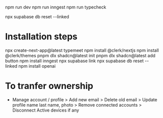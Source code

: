 

npm run dev
npm run inngest
npm run typecheck

npx supabase db reset --linked

# Installation steps
npx create-next-app@latest typemeet
npm install @clerk/nextjs
npm install @clerk/themes
pnpm dlx shadcn@latest init
pnpm dlx shadcn@latest add button
npm install inngest
npx supabase link
npx supabase db reset --linked
npm install openai



# To tranfer ownership
- Manage account / profile > Add new email > Delete old email > Update profile name last name, photo  > Remove connected accounts > Disconnect Active devices if any